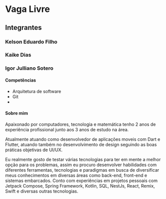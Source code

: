 # Vaga Livre

## Integrantes

### Kelson Eduardo Filho

### Kaike Dias

### Igor Julliano Sotero

#### Competências

- Arquitetura de software
- Git
- 

#### Sobre mim

Apaixonado por computadores, tecnologia e matemática tenho 2 anos de experiência profissional junto aos 3 anos de estudo na área.

Atualmente atuando como desenvolvedor de aplicações moveis com Dart e Flutter, atuando também no desenvolvimento de design seguindo as boas práticas objetivas de UI/UX.

Eu realmente gosto de testar várias tecnologias para ter em mente a melhor opção para os problemas, assim eu procuro desenvolver habilidades com diferentes ferramentas, tecnologias e paradigmas em busca de diversificar meus conhecimentos em diversas áreas como back-end, front-end e sistemas embarcados. Conto com experiências em projetos pessoais com Jetpack Compose, Spring Framework, Kotlin, SQL, NestJs, React, Remix, Swift e diversas outras tecnologias.